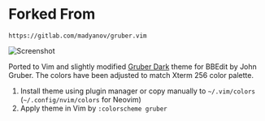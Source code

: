# Forked From
    https://gitlab.com/madyanov/gruber.vim
    
![Screenshot](https://i.imgur.com/jx1bbUA.png)

Ported to Vim and slightly modified [Gruber Dark](https://daringfireball.net/projects/bbcolors/schemes/) theme for BBEdit by John Gruber. The colors have been adjusted to match Xterm 256 color palette.

1. Install theme using plugin manager or copy manually to `~/.vim/colors` (`~/.config/nvim/colors` for Neovim)
2. Apply theme in Vim by `:colorscheme gruber`
